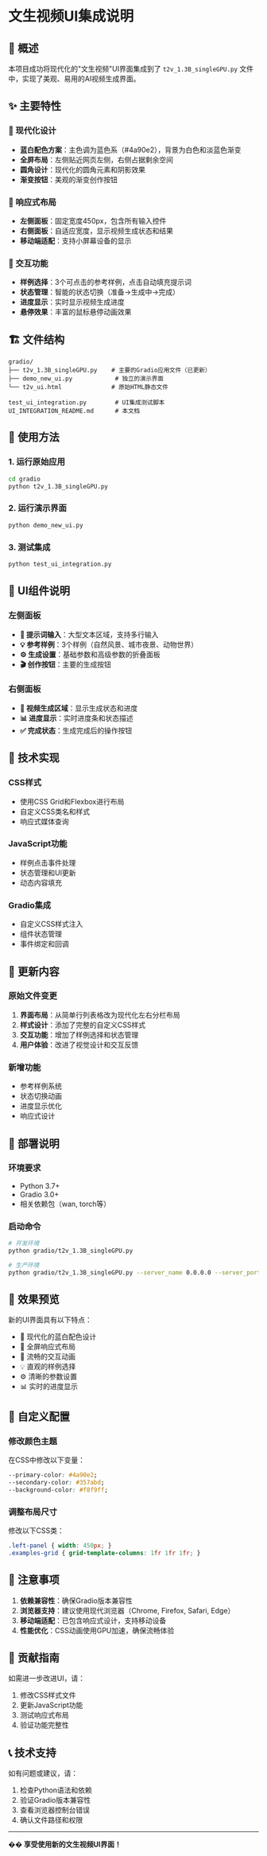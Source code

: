 # 文生视频UI集成说明

## 🎯 概述

本项目成功将现代化的"文生视频"UI界面集成到了 `t2v_1.3B_singleGPU.py` 文件中，实现了美观、易用的AI视频生成界面。

## ✨ 主要特性

### 🎨 现代化设计
- **蓝白配色方案**：主色调为蓝色系（#4a90e2），背景为白色和淡蓝色渐变
- **全屏布局**：左侧贴近网页左侧，右侧占据剩余空间
- **圆角设计**：现代化的圆角元素和阴影效果
- **渐变按钮**：美观的渐变创作按钮

### 📱 响应式布局
- **左侧面板**：固定宽度450px，包含所有输入控件
- **右侧面板**：自适应宽度，显示视频生成状态和结果
- **移动端适配**：支持小屏幕设备的显示

### 🚀 交互功能
- **样例选择**：3个可点击的参考样例，点击自动填充提示词
- **状态管理**：智能的状态切换（准备→生成中→完成）
- **进度显示**：实时显示视频生成进度
- **悬停效果**：丰富的鼠标悬停动画效果

## 🏗️ 文件结构

```
gradio/
├── t2v_1.3B_singleGPU.py    # 主要的Gradio应用文件（已更新）
├── demo_new_ui.py            # 独立的演示界面
└── t2v_ui.html              # 原始HTML静态文件

test_ui_integration.py        # UI集成测试脚本
UI_INTEGRATION_README.md      # 本文档
```

## 🔧 使用方法

### 1. 运行原始应用
```bash
cd gradio
python t2v_1.3B_singleGPU.py
```

### 2. 运行演示界面
```bash
python demo_new_ui.py
```

### 3. 测试集成
```bash
python test_ui_integration.py
```

## 🎨 UI组件说明

### 左侧面板
- **📝 提示词输入**：大型文本区域，支持多行输入
- **💡 参考样例**：3个样例（自然风景、城市夜景、动物世界）
- **⚙️ 生成设置**：基础参数和高级参数的折叠面板
- **🎬 创作按钮**：主要的生成按钮

### 右侧面板
- **🎥 视频生成区域**：显示生成状态和进度
- **📊 进度显示**：实时进度条和状态描述
- **✅ 完成状态**：生成完成后的操作按钮

## 🎯 技术实现

### CSS样式
- 使用CSS Grid和Flexbox进行布局
- 自定义CSS类名和样式
- 响应式媒体查询

### JavaScript功能
- 样例点击事件处理
- 状态管理和UI更新
- 动态内容填充

### Gradio集成
- 自定义CSS样式注入
- 组件状态管理
- 事件绑定和回调

## 🔄 更新内容

### 原始文件变更
1. **界面布局**：从简单行列表格改为现代化左右分栏布局
2. **样式设计**：添加了完整的自定义CSS样式
3. **交互功能**：增加了样例选择和状态管理
4. **用户体验**：改进了视觉设计和交互反馈

### 新增功能
- 参考样例系统
- 状态切换动画
- 进度显示优化
- 响应式设计

## 🚀 部署说明

### 环境要求
- Python 3.7+
- Gradio 3.0+
- 相关依赖包（wan, torch等）

### 启动命令
```bash
# 开发环境
python gradio/t2v_1.3B_singleGPU.py

# 生产环境
python gradio/t2v_1.3B_singleGPU.py --server_name 0.0.0.0 --server_port 7860
```

## 🎉 效果预览

新的UI界面具有以下特点：
- 🎨 现代化的蓝白配色设计
- 📱 全屏响应式布局
- 🚀 流畅的交互动画
- 💡 直观的样例选择
- ⚙️ 清晰的参数设置
- 📊 实时的进度显示

## 🔧 自定义配置

### 修改颜色主题
在CSS中修改以下变量：
```css
--primary-color: #4a90e2;
--secondary-color: #357abd;
--background-color: #f8f9ff;
```

### 调整布局尺寸
修改以下CSS类：
```css
.left-panel { width: 450px; }
.examples-grid { grid-template-columns: 1fr 1fr 1fr; }
```

## 📝 注意事项

1. **依赖兼容性**：确保Gradio版本兼容性
2. **浏览器支持**：建议使用现代浏览器（Chrome, Firefox, Safari, Edge）
3. **移动端适配**：已包含响应式设计，支持移动设备
4. **性能优化**：CSS动画使用GPU加速，确保流畅体验

## 🤝 贡献指南

如需进一步改进UI，请：
1. 修改CSS样式文件
2. 更新JavaScript功能
3. 测试响应式布局
4. 验证功能完整性

## 📞 技术支持

如有问题或建议，请：
1. 检查Python语法和依赖
2. 验证Gradio版本兼容性
3. 查看浏览器控制台错误
4. 确认文件路径和权限

---

**�� 享受使用新的文生视频UI界面！**
